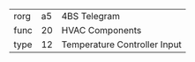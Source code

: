 
|    |   |   |
| -- | - | - |
| rorg | a5 | 4BS Telegram |
| func | 20 | HVAC Components |
| type | 12 | Temperature Controller Input |
